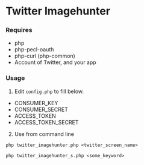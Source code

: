 # Twitter Imagehunter

### Requires
+ php
+ php-pecl-oauth
+ php-curl (php-common)
+ Account of Twitter, and your app

### Usage
1. Edit `config.php` to fill below.
  + CONSUMER_KEY
  + CONSUMER_SECRET
  + ACCESS_TOKEN
  + ACCESS_TOKEN_SECRET
2. Use from command line

```
php twitter_imagehunter.php <twitter_screen_name>
```

```
php twitter_imagehunter_s.php <some_keyword>
```
